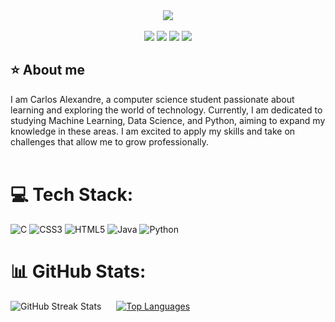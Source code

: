 <div align="center">
  <a href="https://github.com/carlosalexandre422">
    <img src="https://media.tenor.com/GVk4jB2u_i8AAAAd/coding.gif">
  </a>
</div>
<br>

<div align="center">
  <!-- Work Links -->
  <a href="https://github.com/carlosalexandre422" target="_blank"><img src="https://img.shields.io/badge/GitHub-100000?style=for-the-badge&logo=github&logoColor=white" target="_blank"></a>
<!--   <a href="https://hefesto.uea.edu.br/gitlab/andreinaoliveira" target="_blank"><img src="https://img.shields.io/badge/GitLab-330F63?style=for-the-badge&logo=gitlab&logoColor=white" target="_blank"></a>-->
  <a href="https://www.linkedin.com/in/carlosalexandre422/" target="_blank"><img src="https://img.shields.io/badge/-LinkedIn-%230077B5?style=for-the-badge&logo=linkedin&logoColor=white" target="_blank"></a>
  <a href = "carlos:carlosalexandrecopy@gmail.com"><img src="https://img.shields.io/badge/Gmail-D14836?style=for-the-badge&logo=gmail&logoColor=white"></a> 
  <!-- YT Links -->
<!--   <a href="https://www.twitch.tv/prinsycho" target="_blank"><img src="https://img.shields.io/badge/Twitch-6441a5?style=for-the-badge&logo=Twitch&logoColor=white" target="_blank"></a>
  <a href="https://www.youtube.com/@AndreinaOliveira" target="_blank"><img src="https://img.shields.io/badge/@AndreinaOliveira-FF0000?style=for-the-badge&logo=youtube&logoColor=white" target="_blank"></a> -->
<!--   <br><a href="https://www.youtube.com/@QAutodidata" target="_blank"><img src="https://img.shields.io/badge/@QAutodidata-FF0000?style=for-the-badge&logo=youtube&logoColor=white" target="_blank"></a>
  <!-- Social Links -->
  <a href="https://instagram.com/carlosalexandre.sds" target="_blank"><img src="https://img.shields.io/badge/-Instagram-%23E4405F?style=for-the-badge&logo=instagram&logoColor=white" target="_blank"></a>
<!--   <a href="https://twitter.com/prinsycho" target="_blank"><img src="https://img.shields.io/badge/Twitter-1DA1F2?style=for-the-badge&logo=twitter&logoColor=white" target="_blank"></a>
  <!-- OTH Links -->
<!--   <a href="https://trustinthesky.tumblr.com/" target="_blank"><img src="https://img.shields.io/badge/Tumblr-34526f?style=for-the-badge&logo=tumblr&logoColor=white"></a>
<!--   <a href="https://open.spotify.com/playlist/3TNMcoGu5xhkUNgd5EXPqv?si=hwLhcHGPT8qoLAdftQ8ELA" target="_blank"><img src="https://img.shields.io/badge/Spotify-1ED760?&style=for-the-badge&logo=spotify&logoColor=white"target="_blank"></a> -->
<!--   <a href="https://steamcommunity.com/id/prinsycho" target="_blank"><img src="https://img.shields.io/badge/Steam-000000?style=for-the-badge&logo=steam&logoColor=white" target="_blank"></a> -->
</div>

## ⭐️ About me
<div>
I am Carlos Alexandre, a computer science student passionate about learning and exploring the world of technology. Currently, I am dedicated to studying Machine Learning, Data Science, and Python, aiming to expand my knowledge in these areas. I am excited to apply my skills and take on challenges that allow me to grow professionally.
</div><br>

# 💻 Tech Stack:
![C](https://img.shields.io/badge/c-%2300599C.svg?style=for-the-badge&logo=c&logoColor=white) ![CSS3](https://img.shields.io/badge/css3-%231572B6.svg?style=for-the-badge&logo=css3&logoColor=white) ![HTML5](https://img.shields.io/badge/html5-%23E34F26.svg?style=for-the-badge&logo=html5&logoColor=white) ![Java](https://img.shields.io/badge/java-%23ED8B00.svg?style=for-the-badge&logo=java&logoColor=white) ![Python](https://img.shields.io/badge/python-3670A0?style=for-the-badge&logo=python&logoColor=ffdd54)

# 📊 GitHub Stats:
<div>
  <img src="https://github-readme-streak-stats.herokuapp.com/?user=carlosalexandre422&theme=dark&hide_border=false" alt="GitHub Streak Stats" style="margin-right: 10px;">
  <a href="https://github.com/carlosalexandre422/github-readme-stats">
    <img src="https://github-readme-stats.vercel.app/api/top-langs/?username=carlosalexandre422&layout=donut&theme=dark" alt="Top Languages" style="margin-left: 10px;">
  </a>
</div>

